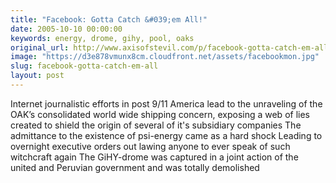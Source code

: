 ```yaml
---
title: "Facebook: Gotta Catch &#039;em All!"
date: 2005-10-10 00:00:00
keywords: energy, drome, gihy, pool, oaks
original_url: http://www.axisofstevil.com/p/facebook-gotta-catch-em-all
image: "https://d3e878vmunx8cm.cloudfront.net/assets/facebookmon.jpg"
slug: facebook-gotta-catch-em-all
layout: post
---
```


Internet journalistic efforts in post 9/11 America lead to the unraveling of the OAK’s consolidated world wide shipping concern, exposing a web of lies created to shield the origin of several of it&#039;s subsidiary companies The admittance to the existence of psi-energy came as a hard shock Leading to overnight executive orders out lawing anyone to ever speak of such witchcraft again The GiHY-drome was captured in a joint action of the united and Peruvian government and was totally demolished

